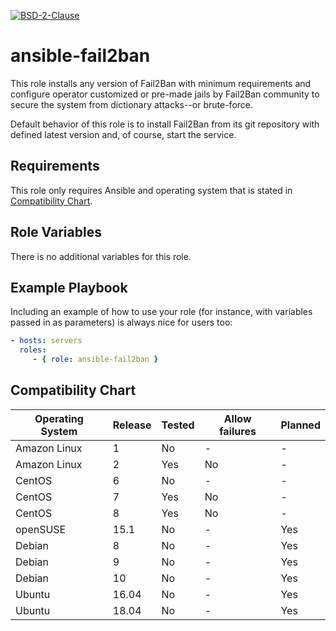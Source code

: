 [![BSD-2-Clause][bsd-2-badge]](LICENSE)

# ansible-fail2ban

This role installs any version of Fail2Ban with minimum requirements and
configure operator customized or pre-made jails by Fail2Ban community to secure
the system from dictionary attacks--or brute-force.

Default behavior of this role is to install Fail2Ban from its git repository
with defined latest version and, of course, start the service.

## Requirements

This role only requires Ansible and operating system that is stated in
[Compatibility Chart](#compatibility-chart).

## Role Variables

There is no additional variables for this role.

## Example Playbook

Including an example of how to use your role (for instance, with variables
passed in as parameters) is always nice for users too:

```yaml
- hosts: servers
  roles:
     - { role: ansible-fail2ban }
```

## Compatibility Chart

| Operating System | Release | Tested | Allow failures | Planned |
| ---------------- | ------- | ------ | -------------- | ------- |
| Amazon Linux     | 1       | No     | -              | -       |
| Amazon Linux     | 2       | Yes    | No             | -       |
| CentOS           | 6       | No     | -              | -       |
| CentOS           | 7       | Yes    | No             | -       |
| CentOS           | 8       | Yes    | No             | -       |
| openSUSE         | 15.1    | No     | -              | Yes     |
| Debian           | 8       | No     | -              | Yes     |
| Debian           | 9       | No     | -              | Yes     |
| Debian           | 10      | No     | -              | Yes     |
| Ubuntu           | 16.04   | No     | -              | Yes     |
| Ubuntu           | 18.04   | No     | -              | Yes     |

[bsd-2-badge]: https://img.shields.io/badge/license-BSD--2--Clause-green
